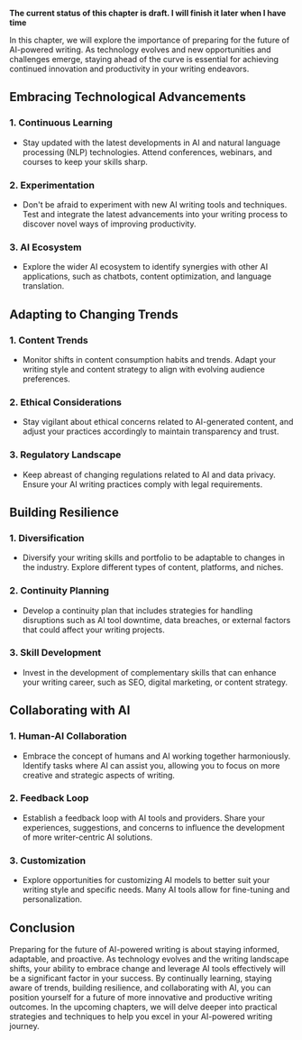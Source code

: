 **The current status of this chapter is draft. I will finish it later when I have time**

In this chapter, we will explore the importance of preparing for the future of AI-powered writing. As technology evolves and new opportunities and challenges emerge, staying ahead of the curve is essential for achieving continued innovation and productivity in your writing endeavors.

Embracing Technological Advancements
------------------------------------

### 1. **Continuous Learning**

* Stay updated with the latest developments in AI and natural language processing (NLP) technologies. Attend conferences, webinars, and courses to keep your skills sharp.

### 2. **Experimentation**

* Don't be afraid to experiment with new AI writing tools and techniques. Test and integrate the latest advancements into your writing process to discover novel ways of improving productivity.

### 3. **AI Ecosystem**

* Explore the wider AI ecosystem to identify synergies with other AI applications, such as chatbots, content optimization, and language translation.

Adapting to Changing Trends
---------------------------

### 1. **Content Trends**

* Monitor shifts in content consumption habits and trends. Adapt your writing style and content strategy to align with evolving audience preferences.

### 2. **Ethical Considerations**

* Stay vigilant about ethical concerns related to AI-generated content, and adjust your practices accordingly to maintain transparency and trust.

### 3. **Regulatory Landscape**

* Keep abreast of changing regulations related to AI and data privacy. Ensure your AI writing practices comply with legal requirements.

Building Resilience
-------------------

### 1. **Diversification**

* Diversify your writing skills and portfolio to be adaptable to changes in the industry. Explore different types of content, platforms, and niches.

### 2. **Continuity Planning**

* Develop a continuity plan that includes strategies for handling disruptions such as AI tool downtime, data breaches, or external factors that could affect your writing projects.

### 3. **Skill Development**

* Invest in the development of complementary skills that can enhance your writing career, such as SEO, digital marketing, or content strategy.

Collaborating with AI
---------------------

### 1. **Human-AI Collaboration**

* Embrace the concept of humans and AI working together harmoniously. Identify tasks where AI can assist you, allowing you to focus on more creative and strategic aspects of writing.

### 2. **Feedback Loop**

* Establish a feedback loop with AI tools and providers. Share your experiences, suggestions, and concerns to influence the development of more writer-centric AI solutions.

### 3. **Customization**

* Explore opportunities for customizing AI models to better suit your writing style and specific needs. Many AI tools allow for fine-tuning and personalization.

Conclusion
----------

Preparing for the future of AI-powered writing is about staying informed, adaptable, and proactive. As technology evolves and the writing landscape shifts, your ability to embrace change and leverage AI tools effectively will be a significant factor in your success. By continually learning, staying aware of trends, building resilience, and collaborating with AI, you can position yourself for a future of more innovative and productive writing outcomes. In the upcoming chapters, we will delve deeper into practical strategies and techniques to help you excel in your AI-powered writing journey.

